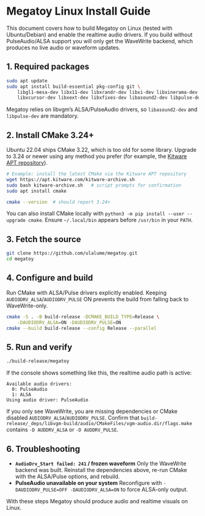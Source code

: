 # Megatoy Linux Install Guide

This document covers how to build Megatoy on Linux (tested with Ubuntu/Debian) and enable the realtime audio drivers.
If you build without PulseAudio/ALSA support you will only get the WaveWrite backend, which produces no live audio or waveform updates.

## 1. Required packages

```bash
sudo apt update
sudo apt install build-essential pkg-config git \
    libgl1-mesa-dev libx11-dev libxrandr-dev libxi-dev libxinerama-dev \
    libxcursor-dev libxext-dev libxfixes-dev libasound2-dev libpulse-dev
```

Megatoy relies on libvgm’s ALSA/PulseAudio drivers, so `libasound2-dev` and `libpulse-dev` are mandatory.

## 2. Install CMake 3.24+

Ubuntu 22.04 ships CMake 3.22, which is too old for some library. Upgrade to 3.24 or newer using any method you prefer (for example, the [Kitware APT repository](https://apt.kitware.com/)).

```bash
# Example: install the latest CMake via the Kitware APT repository
wget https://apt.kitware.com/kitware-archive.sh
sudo bash kitware-archive.sh   # script prompts for confirmation
sudo apt install cmake

cmake --version  # should report 3.24+
```

You can also install CMake locally with `python3 -m pip install --user --upgrade cmake`. Ensure `~/.local/bin` appears before `/usr/bin` in your `PATH`.

## 3. Fetch the source

```bash
git clone https://github.com/ulalume/megatoy.git
cd megatoy
```

## 4. Configure and build

Run CMake with ALSA/Pulse drivers explicitly enabled.
Keeping `AUDIODRV_ALSA`/`AUDIODRV_PULSE` ON prevents the build from falling back to WaveWrite-only.

```bash
cmake -S . -B build-release -DCMAKE_BUILD_TYPE=Release \
    -DAUDIODRV_ALSA=ON -DAUDIODRV_PULSE=ON
cmake --build build-release --config Release --parallel
```

## 5. Run and verify

```bash
./build-release/megatoy
```

If the console shows something like this, the realtime audio path is active:

```
Available audio drivers:
  0: PulseAudio
  1: ALSA
Using audio driver: PulseAudio
```

If you only see WaveWrite, you are missing dependencies or CMake disabled `AUDIODRV_ALSA`/`AUDIODRV_PULSE`. Confirm that `build-release/_deps/libvgm-build/audio/CMakeFiles/vgm-audio.dir/flags.make` contains `-D AUDDRV_ALSA` or `-D AUDDRV_PULSE`.

## 6. Troubleshooting

- **`AudioDrv_Start failed: 241` / frozen waveform**
  Only the WaveWrite backend was built. Reinstall the dependencies above, re-run CMake with the ALSA/Pulse options, and rebuild.
- **PulseAudio unavailable on your system**
  Reconfigure with `-DAUDIODRV_PULSE=OFF -DAUDIODRV_ALSA=ON` to force ALSA-only output.

With these steps Megatoy should produce audio and realtime visuals on Linux.
